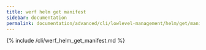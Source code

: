 ```yaml
---
title: werf helm get manifest
sidebar: documentation
permalink: documentation/advanced/cli/lowlevel-management/helm/get/manifest.html
---
```


{% include /cli/werf_helm_get_manifest.md %}
